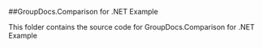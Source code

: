 ##GroupDocs.Comparison for .NET Example

This folder contains the source code for GroupDocs.Comparison for .NET Example